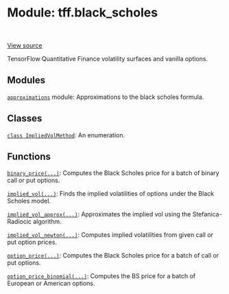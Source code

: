 <div itemscope itemtype="http://developers.google.com/ReferenceObject">
<meta itemprop="name" content="tff.black_scholes" />
<meta itemprop="path" content="Stable" />
</div>

# Module: tff.black_scholes

<!-- Insert buttons and diff -->

<table class="tfo-notebook-buttons tfo-api" align="left">
</table>

<a target="_blank" href="https://github.com/google/tf-quant-finance/blob/master/tf_quant_finance/black_scholes/__init__.py">View source</a>



TensorFlow Quantitative Finance volatility surfaces and vanilla options.



## Modules

[`approximations`](../tff/black_scholes/approximations.md) module: Approximations to the black scholes formula.

## Classes

[`class ImpliedVolMethod`](../tff/black_scholes/ImpliedVolMethod.md): An enumeration.

## Functions

[`binary_price(...)`](../tff/black_scholes/binary_price.md): Computes the Black Scholes price for a batch of binary call or put options.

[`implied_vol(...)`](../tff/black_scholes/implied_vol.md): Finds the implied volatilities of options under the Black Scholes model.

[`implied_vol_approx(...)`](../tff/black_scholes/implied_vol_approx.md): Approximates the implied vol using the Stefanica-Radiocic algorithm.

[`implied_vol_newton(...)`](../tff/black_scholes/implied_vol_newton.md): Computes implied volatilities from given call or put option prices.

[`option_price(...)`](../tff/black_scholes/option_price.md): Computes the Black Scholes price for a batch of call or put options.

[`option_price_binomial(...)`](../tff/black_scholes/option_price_binomial.md): Computes the BS price for a batch of European or American options.

